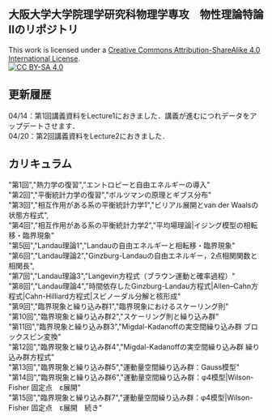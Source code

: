 ## 大阪大学大学院理学研究科物理学専攻　物性理論特論IIのリポジトリ
This work is licensed under a
[Creative Commons Attribution-ShareAlike 4.0 International License][cc-by-sa].<br>
[![CC BY-SA 4.0][cc-by-sa-image]][cc-by-sa]

[cc-by-sa]: http://creativecommons.org/licenses/by-sa/4.0/
[cc-by-sa-image]: https://licensebuttons.net/l/by-sa/4.0/88x31.png
[cc-by-sa-shield]: https://img.shields.io/badge/License-CC%20BY--SA%204.0-lightgrey.svg

## 更新履歴<br>
04/14：第1回講義資料をLecture1におきました．講義が進むにつれデータをアップデートさせます．<br>
04/20：第2回講義資料をLecture2におきました．<br>

## カリキュラム<br>
"第1回","熱力学の復習","エントロピーと自由エネルギーの導入"<br>
"第2回","平衡統計力学の復習","ボルツマンの原理とギブス分布"<br>
"第3回","相互作用がある系の平衡統計力学1","ビリアル展開とvan der Waalsの状態方程式",<br>
"第4回","相互作用がある系の平衡統計力学2","平均場理論|イジング模型の相転移・臨界現象"<br>
"第5回","Landau理論1","Landauの自由エネルギーと相転移・臨界現象"<br>
"第6回","Landau理論2","Ginzburg-Landauの自由エネルギー，2点相関関数と相関長",<br>
"第7回","Landau理論3","Langevin方程式（ブラウン運動と確率過程）"<br>
"第8回","Landau理論4","時間依存したGinzburg-Landau方程式|Allen–Cahn方程式|Cahn-Hilliard方程式|スピノーダル分解と核形成"<br>
"第9回","臨界現象と繰り込み群1","臨界現象におけるスケーリング則"<br>
"第10回","臨界現象と繰り込み群2","スケーリング則と繰り込み群"<br>
"第11回","臨界現象と繰り込み群3","Migdal-Kadanoffの実空間繰り込み群 ブロックスピン変換"<br>
"第12回","臨界現象と繰り込み群4","Migdal-Kadanoffの実空間繰り込み群 繰り込み群方程式"<br>
"第13回","臨界現象と繰り込み群5","運動量空間繰り込み群：Gauss模型"<br>
"第14回","臨界現象と繰り込み群6","運動量空間繰り込み群：φ4模型|Wilson-Fisher 固定点　ε展開"<br>
"第15回","臨界現象と繰り込み群7","運動量空間繰り込み群：φ4模型|Wilson-Fisher 固定点　ε展開　続き"<br>
